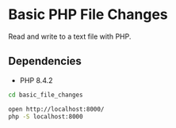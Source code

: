 # Basic PHP File Changes

Read and write to a text file with PHP.

## Dependencies

* PHP 8.4.2

```sh
cd basic_file_changes

open http://localhost:8000/
php -S localhost:8000
```